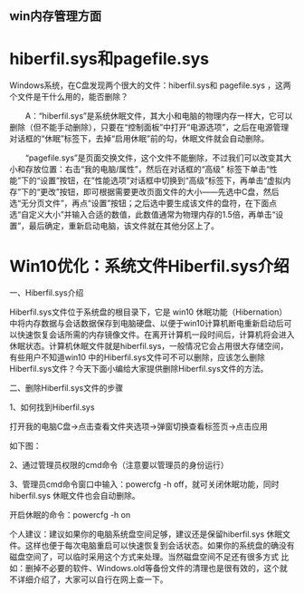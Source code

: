 ## win内存管理方面

# hiberfil.sys和pagefile.sys

Windows系统，在C盘发现两个很大的文件：hiberfil.sys和 pagefile.sys ，这两个文件是干什么用的，能否删除？

　　A：“hiberfil.sys”是系统休眠文件，其大小和电脑的物理内存一样大，它可以删除（但不能手动删除），只要在“控制面板”中打开“电源选项”，之后在电源管理对话框的“休眠”标签下，去掉“启用休眠”前的勾，休眠文件就会自动删除。

　　“pagefile.sys”是页面交换文件，这个文件不能删除，不过我们可以改变其大小和存放位置：右击“我的电脑/属性”，然后在对话框的“高级” 标签下单击“性能”下的“设置”按钮，在”性能选项”对话框中切换到“高级”标签下，再单击“虚拟内存”下的“更改”按钮，即可根据需要更改页面文件的大小——先选中C盘，然后选“无分页文件”，再点“设置”按钮；之后选中要生成该文件的盘符，在下面点选“自定义大小”并输入合适的数值，此数值通常为物理内存的1.5倍，再单击“设置”，最后确定，重新启动电脑，该文件就在其他分区上了。

# Win10优化：系统文件Hiberfil.sys介绍

一、Hiberfil.sys介绍

Hiberfil.sys文件位于系统盘的根目录下，它是 win10 休眠功能（Hibernation）中将内存数据与会话数据保存到电脑硬盘、以便于win10计算机断电重新启动后可以快速恢复会话所需的内存镜像文件。在离开计算机一段时间后，计算机将会进入休眠状态。计算机休眠文件就是hiberfil.sys，一般情况它会占用很大存储空间，有些用户不知道win10 中的Hiberfil.sys文件可不可以删除，应该怎么删除Hiberfil.sys文件？今天下面小编给大家提供删除Hiberfil.sys文件的方法。

二、删除Hiberfil.sys文件的步骤

1、如何找到Hiberfil.sys

打开我的电脑C盘→点击查看文件夹选项→弹窗切换查看标签页→点击应用

如下图：

2、通过管理员权限的cmd命令（注意要以管理员的身份运行）

3、管理员cmd命令窗口中输入：powercfg -h off，就可关闭休眠功能，同时hiberfil.sys 休眠文件也会自动删除。

开启休眠的命令：powercfg -h on

个人建议：建议如果你的电脑系统盘空间足够，建议还是保留hiberfil.sys 休眠文件。这样也便于每次电脑重启可以快速恢复到会话状态。如果你的系统盘的确没有磁盘空间了，可以临时采用这个方式来处理。当然磁盘空间不足还有很多方式 比如：删掉不必要的软件、Windows.old等备份文件的清理也是很有效的，这个就不详细介绍了，大家可以自行在网上查一下。

